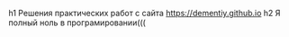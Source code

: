 ﻿h1 Решения практических работ с сайта https://dementiy.github.io
h2 Я полный ноль в програмировании(((